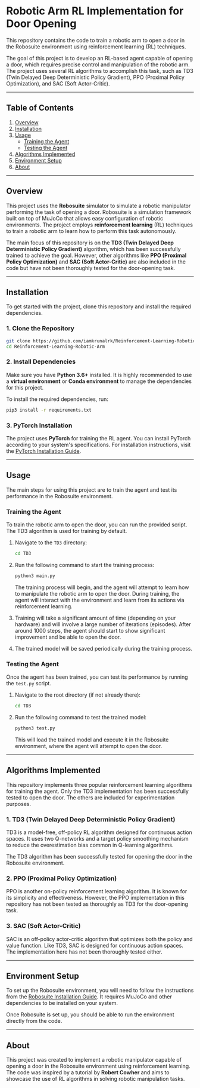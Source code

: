 # Robotic Arm RL Implementation for Door Opening

This repository contains the code to train a robotic arm to open a door in the Robosuite environment using reinforcement learning (RL) techniques.

The goal of this project is to develop an RL-based agent capable of opening a door, which requires precise control and manipulation of the robotic arm. The project uses several RL algorithms to accomplish this task, such as TD3 (Twin Delayed Deep Deterministic Policy Gradient), PPO (Proximal Policy Optimization), and SAC (Soft Actor-Critic).

---

## Table of Contents

1. [Overview](#overview)
2. [Installation](#installation)
3. [Usage](#usage)
    - [Training the Agent](#training-the-agent)
    - [Testing the Agent](#testing-the-agent)
4. [Algorithms Implemented](#algorithms-implemented)
5. [Environment Setup](#environment-setup)
6. [About](#about)

---

## Overview

This project uses the **Robosuite** simulator to simulate a robotic manipulator performing the task of opening a door. Robosuite is a simulation framework built on top of MuJoCo that allows easy configuration of robotic environments. The project employs **reinforcement learning** (RL) techniques to train a robotic arm to learn how to perform this task autonomously.

The main focus of this repository is on the **TD3 (Twin Delayed Deep Deterministic Policy Gradient)** algorithm, which has been successfully trained to achieve the goal. However, other algorithms like **PPO (Proximal Policy Optimization)** and **SAC (Soft Actor-Critic)** are also included in the code but have not been thoroughly tested for the door-opening task.

---

## Installation

To get started with the project, clone this repository and install the required dependencies.

### 1. Clone the Repository

```bash
git clone https://github.com/iamkrunalrk/Reinforcement-Learning-Robotic-Arm.git
cd Reinforcement-Learning-Robotic-Arm
```

### 2. Install Dependencies

Make sure you have **Python 3.6+** installed. It is highly recommended to use a **virtual environment** or **Conda environment** to manage the dependencies for this project.

To install the required dependencies, run:

```bash
pip3 install -r requirements.txt
```

### 3. PyTorch Installation

The project uses **PyTorch** for training the RL agent. You can install PyTorch according to your system's specifications. For installation instructions, visit the [PyTorch Installation Guide](https://pytorch.org/get-started/locally/).

---

## Usage

The main steps for using this project are to train the agent and test its performance in the Robosuite environment. 

### Training the Agent

To train the robotic arm to open the door, you can run the provided script. The TD3 algorithm is used for training by default.

1. Navigate to the `TD3` directory:

   ```bash
   cd TD3
   ```

2. Run the following command to start the training process:

   ```bash
   python3 main.py
   ```

   The training process will begin, and the agent will attempt to learn how to manipulate the robotic arm to open the door. During training, the agent will interact with the environment and learn from its actions via reinforcement learning.

3. Training will take a significant amount of time (depending on your hardware) and will involve a large number of iterations (episodes). After around 1000 steps, the agent should start to show significant improvement and be able to open the door.

4. The trained model will be saved periodically during the training process.

### Testing the Agent

Once the agent has been trained, you can test its performance by running the `test.py` script.

1. Navigate to the root directory (if not already there):

   ```bash
   cd TD3
   ```

2. Run the following command to test the trained model:

   ```bash
   python3 test.py
   ```

   This will load the trained model and execute it in the Robosuite environment, where the agent will attempt to open the door.

---

## Algorithms Implemented

This repository implements three popular reinforcement learning algorithms for training the agent. Only the TD3 implementation has been successfully tested to open the door. The others are included for experimentation purposes.

### 1. **TD3 (Twin Delayed Deep Deterministic Policy Gradient)**

TD3 is a model-free, off-policy RL algorithm designed for continuous action spaces. It uses two Q-networks and a target policy smoothing mechanism to reduce the overestimation bias common in Q-learning algorithms.

The TD3 algorithm has been successfully tested for opening the door in the Robosuite environment.

### 2. **PPO (Proximal Policy Optimization)**

PPO is another on-policy reinforcement learning algorithm. It is known for its simplicity and effectiveness. However, the PPO implementation in this repository has not been tested as thoroughly as TD3 for the door-opening task.

### 3. **SAC (Soft Actor-Critic)**

SAC is an off-policy actor-critic algorithm that optimizes both the policy and value function. Like TD3, SAC is designed for continuous action spaces. The implementation here has not been thoroughly tested either.

---

## Environment Setup

To set up the Robosuite environment, you will need to follow the instructions from the [Robosuite Installation Guide](https://robosuite.ai/). It requires MuJoCo and other dependencies to be installed on your system.

Once Robosuite is set up, you should be able to run the environment directly from the code.

---


## About

This project was created to implement a robotic manipulator capable of opening a door in the Robosuite environment using reinforcement learning. The code was inspired by a tutorial by **Robert Cowher** and aims to showcase the use of RL algorithms in solving robotic manipulation tasks.